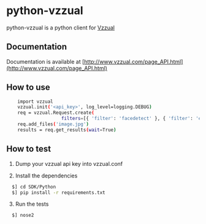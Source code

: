 python-vzzual
=============

python-vzzual is a python client for [Vzzual](http://vzzual.com)

## Documentation

Documentation is available at [http://www.vzzual.com/page_API.html](http://www.vzzual.com/page_API.html)

## How to use

```sh
    import vzzual
    vzzual.init('<api_key>', log_level=logging.DEBUG)
    req = vzzual.Request.create(
                    filters=[{ 'filter': 'facedetect' }, { 'filter': 'exif' }])
    req.add_files('image.jpg')
    results = req.get_results(wait=True)
```

## How to test

1. Dump your vzzual api key into vzzual.conf

2. Install the dependencies
  ```sh
    $] cd SDK/Python
    $] pip install -r requirements.txt
  ```

3. Run the tests
  ```sh
    $] nose2
  ```